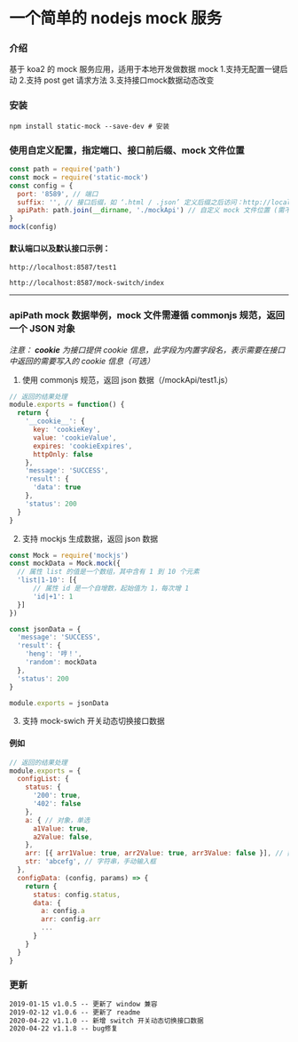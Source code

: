 # 一个简单的 nodejs mock 服务

### 介绍
基于 koa2 的 mock 服务应用，适用于本地开发做数据 mock
1.支持无配置一键启动
2.支持 post get 请求方法
3.支持接口mock数据动态改变

### 安装
``` shell
npm install static-mock --save-dev # 安装
```

### 使用自定义配置，指定端口、接口前后缀、mock 文件位置
```javascript
const path = require('path')
const mock = require('static-mock')
const config = {
  port: '8589', // 端口
  suffix: '', // 接口后缀，如 ‘.html / .json’ 定义后缀之后访问：http://localhost:8587/test1.html
  apiPath: path.join(__dirname, './mockApi') // 自定义 mock 文件位置 (需不为空的文件夹的绝对路径)
}
mock(config)
```

#### 默认端口以及默认接口示例：
``` shell
http://localhost:8587/test1

http://localhost:8587/mock-switch/index
```

---

### apiPath mock 数据举例，mock 文件需遵循 commonjs 规范，返回一个 JSON 对象
*注意： __cookie__ 为接口提供 cookie 信息，此字段为内置字段名，表示需要在接口中返回的需要写入的 cookie 信息（可选）*

1. 使用 commonjs 规范，返回 json 数据（/mockApi/test1.js）
```javascript
// 返回的结果处理
module.exports = function() {
  return {
    '__cookie__': {
      key: 'cookieKey',
      value: 'cookieValue',
      expires: 'cookieExpires',
      httpOnly: false
    },
    'message': 'SUCCESS',
    'result': {
      'data': true
    },
    'status': 200
  }
}
```

2. 支持 mockjs 生成数据，返回 json 数据
```javascript
const Mock = require('mockjs')
const mockData = Mock.mock({
  // 属性 list 的值是一个数组，其中含有 1 到 10 个元素
  'list|1-10': [{
      // 属性 id 是一个自增数，起始值为 1，每次增 1
      'id|+1': 1
  }]
})

const jsonData = {
  'message': 'SUCCESS',
  'result': { 
    'heng': '哼！',
    'random': mockData
  },
  'status': 200
}

module.exports = jsonData
```

3. 支持 mock-swich 开关动态切换接口数据
#### 例如
```javascript
// 返回的结果处理
module.exports = {
  configList: {
    status: {
      '200': true,
      '402': false
    },
    a: { // 对象，单选
      a1Value: true,
      a2Value: false,
    },
    arr: [{ arr1Value: true, arr2Value: true, arr3Value: false }], // 数组，多选
    str: 'abcefg', // 字符串，手动输入框
  },
  configData: (config, params) => { 
    return { 
      status: config.status,
      data: {
        a: config.a
        arr: config.arr
        ...
      } 
    }
  }
}
```

### 更新
```html
2019-01-15 v1.0.5 -- 更新了 window 兼容
2019-02-12 v1.0.6 -- 更新了 readme
2020-04-22 v1.1.0 -- 新增 switch 开关动态切换接口数据
2020-04-22 v1.1.8 -- bug修复
```

